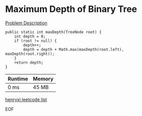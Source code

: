 # Maximum Depth of Binary Tree
[Problem Description](https://leetcode.com/problems/maximum-depth-of-binary-tree/)

```
public static int maxDepth(TreeNode root) {
    int depth = 0;
    if (root != null) {
        depth++;
        depth = depth + Math.max(maxDepth(root.left), maxDepth(root.right));
    }
    return depth;
}
```

| Runtime       | Memory     | 
| :------------- | :---------- |
| 0 ms | 45 MB	   |


[henryxi leetcode list](http://www.henryxi.com/leetcode)

EOF